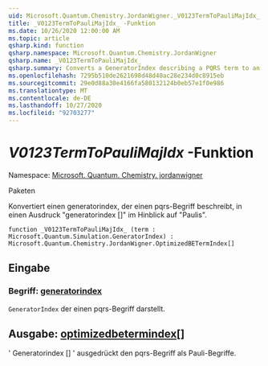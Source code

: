 ```yaml
---
uid: Microsoft.Quantum.Chemistry.JordanWigner._V0123TermToPauliMajIdx_
title: _V0123TermToPauliMajIdx_ -Funktion
ms.date: 10/26/2020 12:00:00 AM
ms.topic: article
qsharp.kind: function
qsharp.namespace: Microsoft.Quantum.Chemistry.JordanWigner
qsharp.name: _V0123TermToPauliMajIdx_
qsharp.summary: Converts a GeneratorIndex describing a PQRS term to an expression 'GeneratorIndex[]' in terms of Paulis
ms.openlocfilehash: 7295b510de2621698d48d40ac28e234d0c8915eb
ms.sourcegitcommit: 29e0d88a30e4166fa580132124b0eb57e1f0e986
ms.translationtype: MT
ms.contentlocale: de-DE
ms.lasthandoff: 10/27/2020
ms.locfileid: "92703277"
---
```

# <a name="_v0123termtopaulimajidx_-function"></a>_V0123TermToPauliMajIdx_ -Funktion

Namespace: [Microsoft. Quantum. Chemistry. jordanwigner](xref:Microsoft.Quantum.Chemistry.JordanWigner)

Paketen [](https://nuget.org/packages/)


Konvertiert einen generatorindex, der einen pqrs-Begriff beschreibt, in einen Ausdruck "generatorindex []" im Hinblick auf "Paulis".

```qsharp
function _V0123TermToPauliMajIdx_ (term : Microsoft.Quantum.Simulation.GeneratorIndex) : Microsoft.Quantum.Chemistry.JordanWigner.OptimizedBETermIndex[]
```


## <a name="input"></a>Eingabe

### <a name="term--generatorindex"></a>Begriff: [generatorindex](xref:Microsoft.Quantum.Simulation.GeneratorIndex)

`GeneratorIndex` der einen pqrs-Begriff darstellt.



## <a name="output--optimizedbetermindex"></a>Ausgabe: [optimizedbetermindex](xref:Microsoft.Quantum.Chemistry.JordanWigner.OptimizedBETermIndex)[]

' Generatorindex [] ' ausgedrückt den pqrs-Begriff als Pauli-Begriffe.